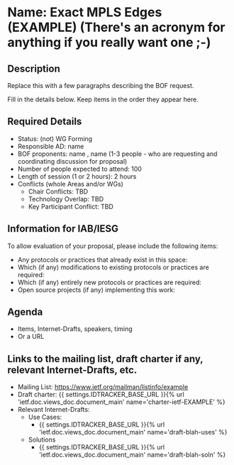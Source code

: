 # Name: Exact MPLS Edges (EXAMPLE) (There's an acronym for anything if you really want one ;-)
## Description 
Replace this with a few paragraphs describing the BOF request.

Fill in the details below. Keep items in the order they appear here.

## Required Details
- Status: (not) WG Forming
- Responsible AD: name
- BOF proponents: name <email>, name <email> (1-3 people - who are requesting and coordinating discussion for proposal) 
- Number of people expected to attend: 100
- Length of session (1 or 2 hours): 2 hours
- Conflicts (whole Areas and/or WGs)
   - Chair Conflicts: TBD
   - Technology Overlap: TBD
   - Key Participant Conflict: TBD

## Information for IAB/IESG
To allow evaluation of your proposal, please include the following items:

- Any protocols or practices that already exist in this space:
- Which (if any) modifications to existing protocols or practices are required:
- Which (if any) entirely new protocols or practices are required:
- Open source projects (if any) implementing this work:

## Agenda
   - Items, Internet-Drafts, speakers, timing
   - Or a URL

## Links to the mailing list, draft charter if any, relevant Internet-Drafts, etc.
   - Mailing List: https://www.ietf.org/mailman/listinfo/example
   - Draft charter: {{ settings.IDTRACKER_BASE_URL }}{% url 'ietf.doc.views_doc.document_main' name='charter-ietf-EXAMPLE' %}
   - Relevant Internet-Drafts:
      - Use Cases:
         - {{ settings.IDTRACKER_BASE_URL }}{% url 'ietf.doc.views_doc.document_main' name='draft-blah-uses' %}
      - Solutions
         - {{ settings.IDTRACKER_BASE_URL }}{% url 'ietf.doc.views_doc.document_main' name='draft-blah-soln' %}

